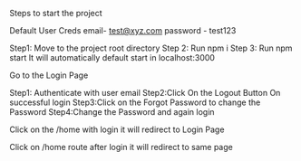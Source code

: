 Steps to start the project


Default User Creds
email- test@xyz.com
password - test123

Step1: Move to the project root directory
Step 2: Run npm i
Step 3: Run npm start  It will automatically default start in localhost:3000 


Go to the Login Page 


Step1: Authenticate with user email
Step2:Click On the Logout Button On successful login
Step3:Click on the Forgot Password to change the Password
Step4:Change the Password and again login



Click on the /home with login it will redirect to Login Page

Click on /home route after login it will redirect to same page





